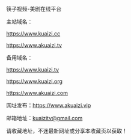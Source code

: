 筷子视频-美剧在线平台

主站域名：

https://www.kuaizi.cc

https://www.akuaizi.tv

备用域名：

https://www.kuaizi.tv

https://www.kuaizi.org

https://www.akuaizi.com



网址发布：https://www.akuaizi.vip

邮箱地址：kuaizitv@gmail.com

请收藏地址，不迷最新网址或分享本收藏页以获取！
